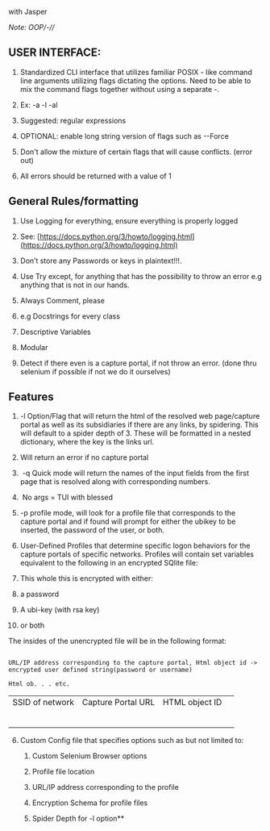 with Jasper 

**Note: OOP*/-*/***/*

## USER INTERFACE:

1. Standardized CLI interface that utilizes familiar POSIX - like command line arguments utilizing flags dictating the options. Need to be able to mix the command flags together without using a separate -. 
    

1. Ex: -a -l -al
    
2. Suggested: regular expressions
    
3. OPTIONAL: enable long string version of flags such as --Force
    

3. Don't allow the mixture of certain flags that will cause conflicts. (error out) 
    

1. All errors should be returned with a value of 1 
    

## General Rules/formatting

1. Use Logging for everything, ensure everything is properly logged 
    

1. See: [https://docs.python.org/3/howto/logging.html](https://docs.python.org/3/howto/logging.html)
    

3. Don’t store any Passwords or keys in plaintext!!!. 
    
4. Use Try except, for anything that has the possibility to throw an error e.g anything that is not in our hands.
    
5. Always Comment, please 
    

1. e.g Docstrings for every class
    

7. Descriptive Variables
    
8. Modular
    
9. Detect if there even is a capture portal, if not throw an error. (done thru selenium if possible if not we do it ourselves)
    

## Features

1. -l Option/Flag that will return the html of the resolved web page/capture portal as well as its subsidiaries if there are any links, by spidering. This will default to a spider depth of 3. These will be formatted in a nested dictionary, where the key is the links url. 
    

1. Will return an error if no capture portal
    

3.  -q Quick mode will return the names of the input fields from the first page that is resolved along with corresponding numbers. 
    
4.  No args = TUI with blessed 
    
5. -p profile mode, will look for a profile file that corresponds to the capture portal and if found will prompt for either the ubikey to be inserted, the password of the user, or both.
    

  

5. User-Defined Profiles that determine specific logon behaviors for the capture portals of specific networks. Profiles will contain set variables equivalent to the following in an encrypted SQlite file: 
    

1. This whole this is encrypted with either:
    

1. a password
    
2. A ubi-key (with rsa key)
    
3. or both 
    

  

The insides of the unencrypted file will be in the following format: 

```

URL/IP address corresponding to the capture portal, Html object id -> encrypted user defined string(password or username)

Html ob. . . etc. 

```
 

  

|                 |                    |                |     |
| --------------- | ------------------ | -------------- | --- |
| SSID of network | Capture Portal URL | HTML object ID |     |
|                 |                    |                |     |
|                 |                    |                |     |
|                 |                    |                |     |
|                 |                    |                |     |
|                 |                    |                |     |
|                 |                    |                |     |

  
  

6. Custom Config file that specifies options such as but not limited to:
    

	1. Custom Selenium Browser options
    
	1. Profile file location
    

	1. URL/IP address corresponding to the profile
    
	1. Encryption Schema for profile files
    

	1. Spider Depth for -l option**